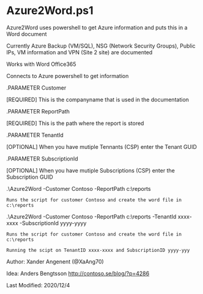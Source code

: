 # Azure2Word.ps1
Azure2Word uses powershell to get Azure information and puts this in a Word document

Currently Azure Backup (VM/SQL), NSG (Network Security Groups), Public IPs, VM information and VPN (Site 2 site) are documented

Works with Word Office365

Connects to Azure powershell to get information

.PARAMETER Customer

[REQUIRED] This is the companyname that is used in the documentation

.PARAMETER ReportPath

[REQUIRED] This is the path where the report is stored

.PARAMETER TenantId

[OPTIONAL] When you have mutiple Tennants (CSP) enter the Tenant GUID

.PARAMETER SubscriptionId

[OPTIONAL] When you have mutiple Subscriptions (CSP) enter the Subscription GUID

.\Azure2Word -Customer Contoso -ReportPath c:\reports

    Runs the script for customer Contoso and create the word file in c:\reports
    
.\Azure2Word -Customer Contoso -ReportPath c:\reports -TenantId xxxx-xxxx -SubscriptionId yyyy-yyyy

    Runs the script for customer Contoso and create the word file in c:\reports 
    
    Running the scipt on TenantID xxxx-xxxx and SubscriptionID yyyy-yyy
    
Author: Xander Angenent (@XaAng70)

Idea: Anders Bengtsson http://contoso.se/blog/?p=4286

Last Modified: 2020/12/4
